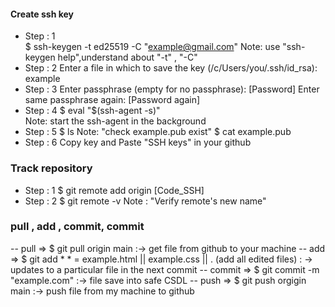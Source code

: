 
 #### Create ssh key
 
 - Step : 1 <br/>
   $ ssh-keygen -t ed25519 -C "example@gmail.com" 
      Note: use "ssh-keygen help",understand about "-t" , "-C"
 - Step : 2 
  Enter a file in which to save the key (/c/Users/you/.ssh/id_rsa): example
 - Step : 3
   Enter passphrase (empty for no passphrase): [Password] 
   Enter same passphrase again: [Password again]
 - Step : 4
   $ eval "$(ssh-agent -s)"  
      Note: start the ssh-agent in the background
 - Step : 5
   $ ls 
     Note: "check example.pub exist"
   $ cat example.pub
 - Step : 6
   Copy key and Paste "SSH keys" in your github 

### Track repository
- Step : 1
  $ git remote add origin [Code_SSH]
- Step : 2
  $ git remote -v
  Note : "Verify remote's new name"
### pull , add ,  commit, commit
-- pull => $ git pull origin main  :-> get file from github to your machine
-- add  => $ git add *
     * = example.html || example.css || . (add all edited files) 
     : -> updates to a particular file in the next commit
-- commit => $ git commit -m "example.com"
     :-> file save into safe CSDL
-- push => $ git push orgigin main
     :-> push file from my machine to github
   
